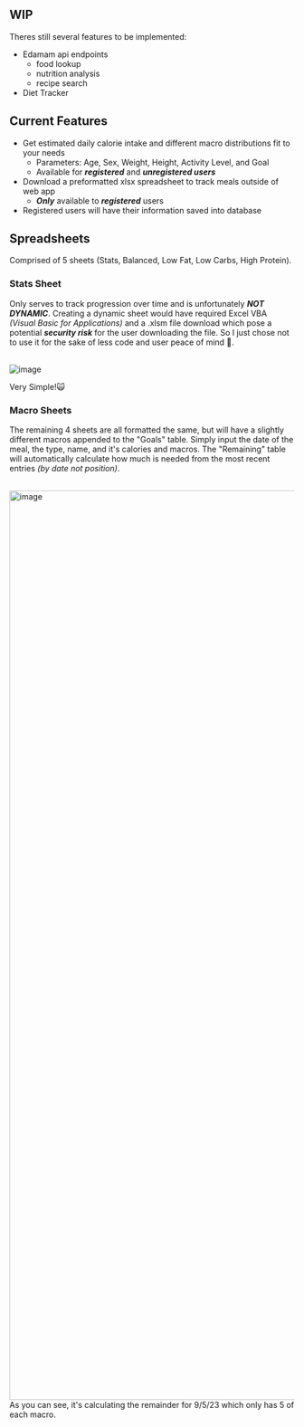 ## WIP
Theres still several features to be implemented:
* Edamam api endpoints
  * food lookup
  * nutrition analysis
  * recipe search
* Diet Tracker

## Current Features
* Get estimated daily calorie intake and different macro distributions fit to your needs
  * Parameters: Age, Sex, Weight, Height, Activity Level, and Goal
  * Available for ***registered*** and ***unregistered users***
* Download a preformatted xlsx spreadsheet to track meals outside of web app
  * ***Only*** available to ***registered*** users
* Registered users will have their information saved into database

## Spreadsheets
Comprised of 5 sheets (Stats, Balanced, Low Fat, Low Carbs, High Protein). 
### Stats Sheet
Only serves to track progression over time and is unfortunately ***NOT DYNAMIC***. Creating a dynamic sheet would have
required Excel VBA *(Visual Basic for Applications)* and a .xlsm file download which pose a potential ***security risk*** for the user downloading the file. 
So I just chose not to use it for the sake of less code and user peace of mind 🙏.

<br>![image](https://github.com/Kaionguyen/MacroCal/assets/107159508/53f14d38-3bd2-4eb4-8b07-a1ba89783d8d)

Very Simple!🙀

### Macro Sheets
The remaining 4 sheets are all formatted the same, but will have a slightly different macros appended to the "Goals" table. Simply input
the date of the meal, the type, name, and it's calories and macros. The "Remaining" table will automatically calculate how much is needed from the most recent entries *(by date not position)*.

<br><img width="1608" alt="image" src="https://github.com/Kaionguyen/MacroCal/assets/107159508/14b7485b-01eb-40d2-aa68-d7feb9b64bf9">
As you can see, it's calculating the remainder for 9/5/23 which only has 5 of each macro.
